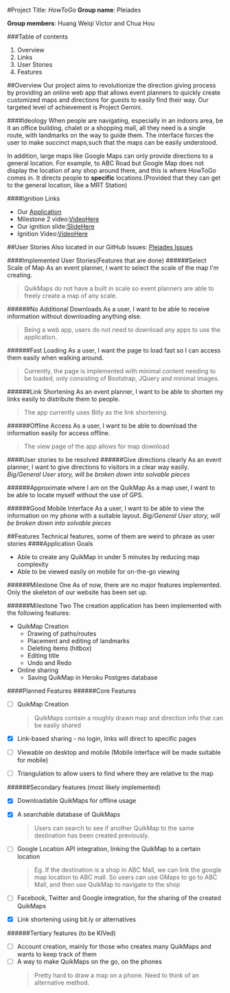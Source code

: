 #Project Title: _HowToGo_
**Group name**: Pleiades

**Group members**: Huang Weiqi Victor and Chua Hou

###Table of contents
1. Overview
2. Links
3. User Stories
4. Features

##Overview
Our project aims to revolutionize the direction giving process by
providing an online web app that allows event planners to quickly
create customized maps and directions for guests to easily find
their way.
Our targeted level of achievement is Project Gemini.

####Ideology
When people are navigating, especially in an indoors area, be it an office building, chalet or a shopping mall, all they need is a single route, with landmarks on the way to guide them. The interface forces the user to make succinct maps,such that the maps can be easily understood.

In addition, large maps like Google Maps can only provide directions to a general location. For example, to ABC Road but Google Map does not display the location of any shop around there, and this is where HowToGo comes in. It directs people to <b>specific</b> locations.(Provided that they can get to the general location, like a MRT Station)

####Ignition Links
* Our [Application](http://pleiadesorbital.herokuapp.com)
* Milestone 2 video:[VideoHere](https://youtu.be/kokcFMfpR8c)
* Our ignition slide:[SlideHere](http://puu.sh/i7TQv/c23bc5939d.png)
* Ignition Video:[VideoHere](https://www.youtube.com/watch?v=QKuLLNVGvow)

##User Stories
Also located in our GitHub Issues: [Pleiades Issues](https://github.com/XtrKiL/Pleiades/issues)

####Implemented User Stories(Features that are done)
######Select Scale of Map
As an event planner, I want to select the scale of the map I'm creating.
> QuikMaps do not have a built in scale so event planners are able to freely create a map of any scale.

######No Additional Downloads
As a user, I want to be able to receive information without downloading anything else.
> Being a web app, users do not need to download any apps to use the application.

######Fast Loading
As a user, I want the page to load fast so I can access them easily when walking around.
> Currently, the page is implemented with minimal content needing to be loaded, only consisting of Bootstrap, JQuery and minimal images.

######Link Shortening
As an event planner, I want to be able to shorten my links easily to distribute them to people.
> The app currently uses Bitly as the link shortening.

######Offline Access
As a user, I want to be able to download the information easily for access offline.
> The view page of the app allows for map download

####User stories to be resolved
######Give directions clearly
As an event planner, I want to give directions to visitors in a clear way easily. *Big/General User story, will be broken down into solvable pieces*

######Approximate where I am on the QuikMap
As a map user, I want to be able to locate myself without the use of GPS.

######Good Mobile Interface
As a user, I want to be able to view the information on my phone with a suitable layout. *Big/General User story, will be broken down into solvable pieces*

##Features
Technical features, some of them are weird to phrase as user stories
####Application Goals
* Able to create any QuikMap in under 5 minutes by reducing map complexity
* Able to be viewed easily on mobile for on-the-go viewing

######Milestone One
As of now, there are no major features implemented. Only the skeleton of our website has been set up.

######Milestone Two
The creation application has been implemented with the following features:
* QuikMap Creation
	* Drawing of paths/routes
	* Placement and editing of landmarks
	* Deleting items (hitbox)
	* Editing title
	* Undo and Redo
* Online sharing
	* Saving QuikMap in Heroku Postgres database

####Planned Features
######Core Features
* [ ] QuikMap Creation
    > QuikMaps contain a roughly drawn map and direction info that can be easily shared

* [x] Link-based sharing - no login, links will direct to specific pages
* [ ] Viewable on desktop and mobile (Mobile interface will be made suitable for mobile)
* [ ] Triangulation to allow users to find where they are relative to the map

######Secondary features (most likely implemented)
* [x] Downloadable QuikMaps for offline usage
* [x] A searchable database of QuikMaps
  > Users can search to see if another QuikMap to the same destination has been created previously.

* [ ] Google Location API integration, linking the QuikMap to a certain location
    > Eg. If the destination is a shop in ABC Mall, we can link the google map location to ABC mall. So users can use GMaps to go to ABC Mall, and then use QuikMap to navigate to the shop

* [ ] Facebook, Twitter and Google integration, for the sharing of the created QuikMaps
* [x] Link shortening using bit.ly or alternatives

######Tertiary features (to be KIVed)
* [ ] Account creation, mainly for those who creates many QuikMaps and wants to keep track of them
* [ ] A way to make QuikMaps on the go, on the phones
    > Pretty hard to draw a map on a phone. Need to think of an alternative method.
